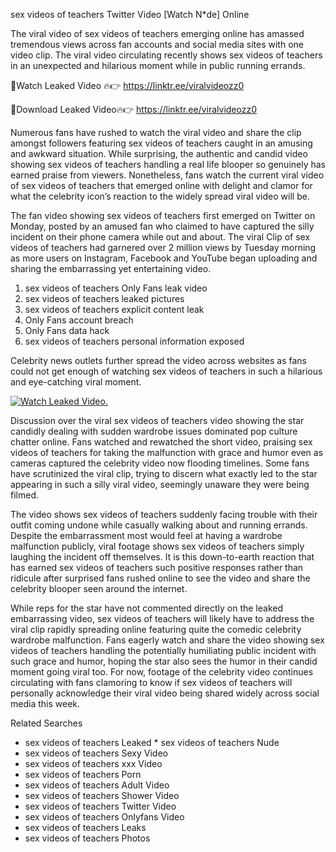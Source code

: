 ﻿sex videos of teachers Twitter Video [Watch N*de] Online

The viral video of ﻿sex videos of teachers emerging online has amassed tremendous views across fan accounts and social media sites with one video clip. The viral video circulating recently shows ﻿sex videos of teachers in an unexpected and hilarious moment while in public running errands. 

🔴Watch Leaked Video 🔥👉  https://linktr.ee/viralvideozz0 

🔴Download Leaked Video🔥👉  https://linktr.ee/viralvideozz0 

Numerous fans have rushed to watch the viral video and share the clip amongst followers featuring ﻿sex videos of teachers caught in an amusing and awkward situation. While surprising, the authentic and candid video showing ﻿sex videos of teachers handling a real life blooper so genuinely has earned praise from viewers. Nonetheless, fans watch the current viral video of ﻿sex videos of teachers that emerged online with delight and clamor for what the celebrity icon’s reaction to the widely spread viral video will be.

The fan video showing ﻿sex videos of teachers first emerged on Twitter on Monday, posted by an amused fan who claimed to have captured the silly incident on their phone camera while out and about. The viral Clip of ﻿sex videos of teachers had garnered over 2 million views by Tuesday morning as more users on Instagram, Facebook and YouTube began uploading and sharing the embarrassing yet entertaining video. 

1. ﻿sex videos of teachers Only Fans leak video
2. ﻿sex videos of teachers leaked pictures
3. ﻿sex videos of teachers explicit content leak
4. Only Fans account breach
5. Only Fans data hack
6. ﻿sex videos of teachers personal information exposed

Celebrity news outlets further spread the video across websites as fans could not get enough of watching ﻿sex videos of teachers in such a hilarious and eye-catching viral moment. 

[![Watch Leaked Video.](https://miro.medium.com/v2/resize:fit:828/format:webp/1*cilzJN44JGOrTw9NJCrNHA.gif "Watch Leaked Video")](https://linktr.ee/viralvideozz0)

Discussion over the viral ﻿sex videos of teachers video showing the star candidly dealing with sudden wardrobe issues dominated pop culture chatter online. Fans watched and rewatched the short video, praising ﻿sex videos of teachers for taking the malfunction with grace and humor even as cameras captured the celebrity video now flooding timelines. Some fans have scrutinized the viral clip, trying to discern what exactly led to the star appearing in such a silly viral video, seemingly unaware they were being filmed.

The video shows ﻿sex videos of teachers suddenly facing trouble with their outfit coming undone while casually walking about and running errands. Despite the embarrassment most would feel at having a wardrobe malfunction publicly, viral footage shows ﻿sex videos of teachers simply laughing the incident off themselves. It is this down-to-earth reaction that has earned ﻿sex videos of teachers such positive responses rather than ridicule after surprised fans rushed online to see the video and share the celebrity blooper seen around the internet.  

While reps for the star have not commented directly on the leaked embarrassing video, ﻿sex videos of teachers will likely have to address the viral clip rapidly spreading online featuring quite the comedic celebrity wardrobe malfunction. Fans eagerly watch and share the video showing ﻿sex videos of teachers handling the potentially humiliating public incident with such grace and humor, hoping the star also sees the humor in their candid moment going viral too. For now, footage of the celebrity video continues circulating with fans clamoring to know if ﻿sex videos of teachers will personally acknowledge their viral video being shared widely across social media this week.

Related Searches
* ﻿sex videos of teachers Leaked
﻿* sex videos of teachers Nude
* ﻿sex videos of teachers Sexy Video
* ﻿sex videos of teachers xxx Video
* ﻿sex videos of teachers Porn
* ﻿sex videos of teachers Adult Video
* ﻿sex videos of teachers Shower Video
* ﻿sex videos of teachers Twitter Video
* ﻿sex videos of teachers Onlyfans Video
* ﻿sex videos of teachers Leaks
* ﻿sex videos of teachers Photos